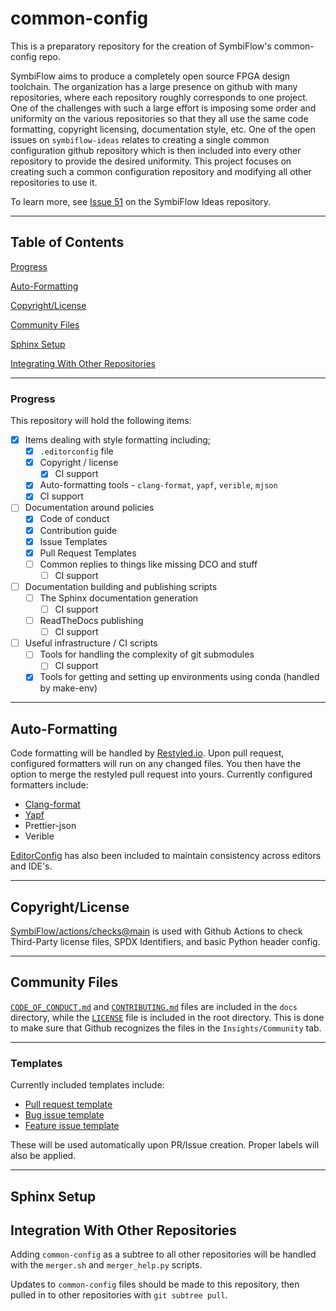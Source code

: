 # common-config

This is a preparatory repository for the creation of SymbiFlow's common-config repo.

SymbiFlow aims to produce a completely open source FPGA design toolchain. The organization has a large presence on github with many repositories, where each repository roughly corresponds to one project.  One of the challenges with such a large effort is imposing some order and uniformity on the various repositories so that they all use the same code formatting, copyright licensing, documentation style, etc.  One of the open issues on `symbiflow-ideas` relates to creating a single common configuration github repository which is then included into every other repository to provide the desired uniformity.  This project focuses on creating such a common configuration repository and modifying all other repositories to use it.

To learn more, see [Issue 51](https://github.com/SymbiFlow/ideas/issues/51) on the SymbiFlow Ideas repository.

---

## Table of Contents
[Progress](#progress)

[Auto-Formatting](#auto-formatting)

[Copyright/License](#copyright)

[Community Files](#community-files)

[Sphinx Setup](#sphinx)

[Integrating With Other Repositories](#integration)

---

### <a name="progress"/> Progress


This repository will hold the following items:

* [x] Items dealing with style formatting including;
  * [x] `.editorconfig` file 
  * [x] Copyright / license
    * [x] CI support
  * [x]  Auto-formatting tools - `clang-format`, `yapf`, `verible`, `mjson`
    * [x] CI support
* [ ] Documentation around policies
  * [x] Code of conduct
  * [x] Contribution guide
  * [x] Issue Templates
  * [x] Pull Request Templates
  * [ ] Common replies to things like missing DCO and stuff
    * [ ] CI support
* [ ] Documentation building and publishing scripts
  * [ ] The Sphinx documentation generation
    * [ ] CI support
  * [ ] ReadTheDocs publishing
    * [ ] CI support
* [ ] Useful infrastructure / CI scripts
  * [ ] Tools for handling the complexity of git submodules
    * [ ] CI support
  * [x] Tools for getting and setting up environments using conda (handled by make-env)

---

## <a name="auto-formatting"/> Auto-Formatting

Code formatting will be handled by [Restyled.io](restyled.io). Upon pull request, configured formatters will run on any changed files. You then have the option to merge the restyled pull request into yours. Currently configured formatters include:
* [Clang-format](../formatter-files/.clang-format)
* [Yapf](../formatter-files/.style.yapf)
* Prettier-json
* Verible

[EditorConfig](https://editorconfig.org/) has also been included to maintain consistency across editors and IDE's.

---

## <a name="copyright"/> Copyright/License

[SymbiFlow/actions/checks@main](https://github.com/SymbiFlow/actions/tree/main/checks) is used with Github Actions to check Third-Party license files, SPDX Identifiers, and basic Python header config.

---

## <a name="community-files"/> Community Files

[`CODE_OF_CONDUCT.md`](./CODE_OF_CONDUCT.md) and [`CONTRIBUTING.md`](./CONTRIBUTING.md) files are included in the `docs` directory, while the [`LICENSE`](../LICENSE) file is included in the root directory. This is done to make sure that Github recognizes the files in the `Insights/Community` tab.

---

### Templates

Currently included templates include:
* [Pull request template](../.github/pull_request_template.md)
* [Bug issue template](../.github/ISSUE_TEMPLATE/ISSUE_TEMPLATE-BUG.md)
* [Feature issue template](../.github/ISSUE_TEMPLATE/ISSUE_TEMPLATE-FEATURE.md)

These will be used automatically upon PR/Issue creation. Proper labels will also be applied.

---

## <a name="sphinx"/> Sphinx Setup

## <a name="integration"/> Integration With Other Repositories 

Adding `common-config` as a subtree to all other repositories will be handled with the `merger.sh` and `merger_help.py` scripts.

Updates to `common-config` files should be made to this repository, then pulled in to other repositories with `git subtree pull`.

